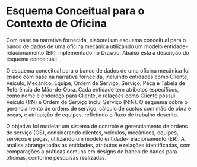 # Esquema Conceitual para o Contexto de Oficina
Com base na narrativa fornecida, elaborei um esquema conceitual para o banco de dados de uma oficina mecânica utilizando um modelo entidade-relacionamento (ER) implementado no Draw.io. Abaixo está a descrição do esquema conceitual:

O esquema conceitual para o banco de dados de uma oficina mecânica foi criado com base na narrativa fornecida, incluindo entidades como Cliente, Veículo, Mecânico, Equipe, Ordem de Serviço, Serviço, Peça e Tabela de Referência de Mão-de-Obra. Cada entidade tem atributos específicos, como nome e endereço para Cliente, e relações como Cliente possui Veículo (1:N) e Ordem de Serviço inclui Serviço (N:N).
O esquema cobre o gerenciamento de ordens de serviço, cálculo de custos com mão de obra e peças, e atribuição de equipes, refletindo o fluxo de trabalho descrito.

O objetivo foi modelar um sistema de controle e gerenciamento de ordens de serviço (OS), considerando clientes, veículos, mecânicos, equipes, serviços e peças, utilizando um modelo entidade-relacionamento (ER). A análise abrange todas as entidades, atributos e relações identificadas, com comparações a práticas comuns em designs de banco de dados para oficinas, conforme pesquisas realizadas.




